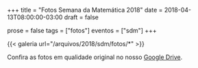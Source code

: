 +++
title = "Fotos Semana da Matemática 2018"
date = 2018-04-13T08:00:00-03:00
draft = false

prose = false
tags = ["fotos"]
eventos = ["sdm"]
+++

{{< galeria url="/arquivos/2018/sdm/fotos/*" >}}

Confira as fotos em qualidade original no nosso [Google Drive](https://drive.google.com/drive/folders/1lq-SCufWOxbUKmtJs9LswsWj-K9_kKdD?usp=sharing).

